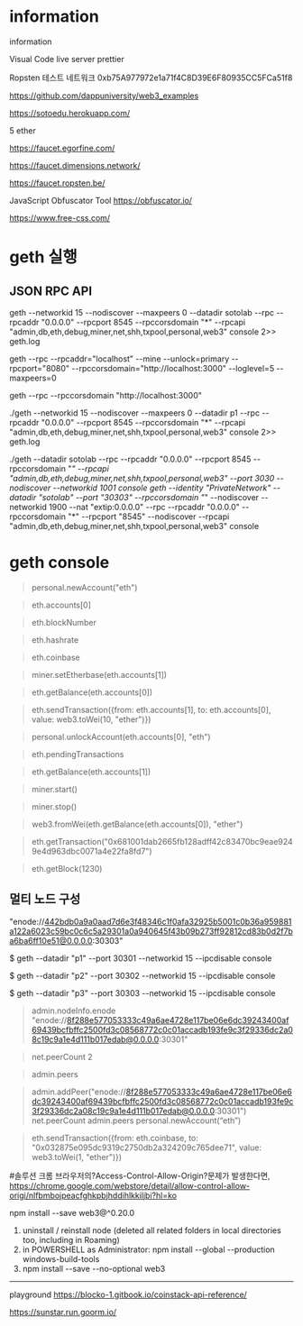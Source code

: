 # information
information

Visual Code
live server
prettier

Ropsten 테스트 네트워크
0xb75A977972e1a71f4C8D39E6F80935CC5FCa51f8


https://github.com/dappuniversity/web3_examples

https://sotoedu.herokuapp.com/



5 ether

https://faucet.egorfine.com/

https://faucet.dimensions.network/

https://faucet.ropsten.be/

JavaScript Obfuscator Tool
https://obfuscator.io/

https://www.free-css.com/

# geth 실행
## JSON RPC API 

geth --networkid 15 --nodiscover --maxpeers 0 --datadir sotolab --rpc --rpcaddr "0.0.0.0" --rpcport 8545 --rpccorsdomain "*" --rpcapi "admin,db,eth,debug,miner,net,shh,txpool,personal,web3" console 2>> geth.log

geth --rpc --rpcaddr="localhost" --mine --unlock=primary --rpcport="8080" --rpccorsdomain="http://localhost:3000" --loglevel=5 --maxpeers=0

geth --rpc --rpccorsdomain "http://localhost:3000"


./geth --networkid 15 --nodiscover --maxpeers 0 --datadir p1 --rpc --rpcaddr "0.0.0.0" --rpcport 8545 --rpccorsdomain "*" --rpcapi "admin,db,eth,debug,miner,net,shh,txpool,personal,web3" console 2>> geth.log

./geth --datadir sotolab --rpc --rpcaddr "0.0.0.0" --rpcport 8545 --rpccorsdomain "*" --rpcapi "admin,db,eth,debug,miner,net,shh,txpool,personal,web3" --port 3030 --nodiscover --networkid 1001 console
geth --identity "PrivateNetwork" --datadir "sotolab" --port "30303" --rpccorsdomain "*" --nodiscover --networkid 1900 --nat "extip:0.0.0.0" --rpc --rpcaddr "0.0.0.0" --rpccorsdomain "*" --rpcport "8545" --nodiscover --rpcapi "admin,db,eth,debug,miner,net,shh,txpool,personal,web3" console


# geth console
> personal.newAccount("eth")

> eth.accounts[0]

> eth.blockNumber

> eth.hashrate

> eth.coinbase

> miner.setEtherbase(eth.accounts[1])

> eth.getBalance(eth.accounts[0])

> eth.sendTransaction({from: eth.accounts[1], to: eth.accounts[0], value: web3.toWei(10, "ether")})

> personal.unlockAccount(eth.accounts[0], "eth")

> eth.pendingTransactions

> eth.getBalance(eth.accounts[1])

> miner.start()

> miner.stop()

> web3.fromWei(eth.getBalance(eth.accounts[0]), "ether") 

> eth.getTransaction("0x681001dab2665fb128adff42c83470bc9eae9249e4d963dbc0071a4e22fa8fd7")

> eth.getBlock(1230)

## 멀티 노드 구성
"enode://442bdb0a9a0aad7d6e3f48346c1f0afa32925b5001c0b36a959881a122a6023c59bc0c6c5a29301a0a940645f43b09b273ff92812cd83b0d2f7ba6ba6ff10e51@0.0.0.0:30303"

$ geth --datadir "p1" --port 30301 --networkid 15 --ipcdisable console 

$ geth --datadir "p2" --port 30302 --networkid 15 --ipcdisable console 

$ geth --datadir "p3" --port 30303 --networkid 15 --ipcdisable console 



> admin.nodeInfo.enode
"enode://8f288e577053333c49a6ae4728e117be06e6dc39243400af69439bcfbffc2500fd3c08568772c0c01accadb193fe9c3f29336dc2a08c19c9a1e4d111b017edab@0.0.0.0:30301"

> net.peerCount
2

> admin.peers


> admin.addPeer("enode://8f288e577053333c49a6ae4728e117be06e6dc39243400af69439bcfbffc2500fd3c08568772c0c01accadb193fe9c3f29336dc2a08c19c9a1e4d111b017edab@0.0.0.0:30301")
> net.peerCount
> admin.peers
> personal.newAccount(“eth”)

> eth.sendTransaction({from: eth.coinbase, to: "0x032875e095dc9319c2750db2a324209c765dee71", value: web3.toWei(1, "ether")})


#솔루션
크롬 브라우저의?Access-Control-Allow-Origin?문제가 발생한다면, https://chrome.google.com/webstore/detail/allow-control-allow-origi/nlfbmbojpeacfghkpbjhddihlkkiljbi?hl=ko

npm install --save web3@^0.20.0

1. uninstall / reinstall node (deleted all related folders in local directories too, including in Roaming)
2. in POWERSHELL as Administrator: npm install --global --production windows-build-tools
3. npm install --save --no-optional web3




---------------------------------
playground
https://blocko-1.gitbook.io/coinstack-api-reference/

https://sunstar.run.goorm.io/

